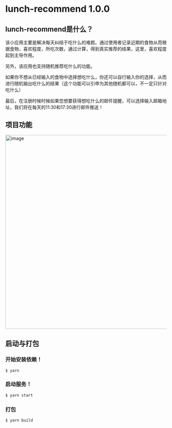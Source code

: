 # lunch-recommend 1.0.0

## lunch-recommend是什么？

该小应用主要是解决每天纠结于吃什么的难题。通过使用者记录近期的食物从而根据食物，喜欢程度，所吃次数，通过计算，得到真实推荐的结果，这里，喜欢程度起到主导作用。

另外，该应用也支持随机推荐吃什么的功能。

如果你不想从已经输入的食物中选择想吃什么，你还可以自行输入你的选择，从而进行随机输出吃什么的结果（这个功能可以引申为其他随机都可以，不一定只针对吃什么）

最后，在注册时候时候如果您想要获得想吃什么的邮件提醒，可以选择输入邮箱地址，我们将在每天的11:30和17:30进行邮件推送！

## 项目功能

<img width="605" alt="image" src="https://user-images.githubusercontent.com/36620969/196635055-3952f131-5a1d-497a-9626-f14dec399c44.png">

## 启动与打包

### 开始安装依赖！
```
$ yarn
```

### 启动服务！
```bash
$ yarn start
```

### 打包
```bash
$ yarn build
```
